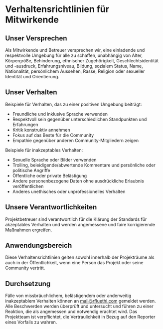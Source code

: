 
# Verhaltensrichtlinien für Mitwirkende

## Unser Versprechen

Als Mitwirkende und Betreuer versprechen wir, eine einladende und respektvolle
Umgebung für alle zu schaffen, unabhängig von Alter, Körpergröße,
Behinderung, ethnischer Zugehörigkeit, Geschlechtsidentität und -ausdruck,
Erfahrungsniveau, Bildung, sozialem Status, Name, Nationalität, persönlichem
Aussehen, Rasse, Religion oder sexueller Identität und Orientierung.

## Unser Verhalten

Beispiele für Verhalten, das zu einer positiven Umgebung beiträgt:

* Freundliche und inklusive Sprache verwenden
* Respektvoll sein gegenüber unterschiedlichen Standpunkten und Erfahrungen
* Kritik konstruktiv annehmen
* Fokus auf das Beste für die Community
* Empathie gegenüber anderen Community-Mitgliedern zeigen

Beispiele für inakzeptables Verhalten:

* Sexuelle Sprache oder Bilder verwenden
* Trolling, beleidigende/abwertende Kommentare und persönliche oder politische Angriffe
* Öffentliche oder private Belästigung
* Andere personenbezogene Daten ohne ausdrückliche Erlaubnis veröffentlichen
* Anderes unethisches oder unprofessionelles Verhalten

## Unsere Verantwortlichkeiten

Projektbetreuer sind verantwortlich für die Klärung der Standards für
akzeptables Verhalten und werden angemessene und faire korrigierende Maßnahmen
ergreifen.

## Anwendungsbereich

Diese Verhaltensrichtlinien gelten sowohl innerhalb der Projekträume als auch
in der Öffentlichkeit, wenn eine Person das Projekt oder seine Community
vertritt.

## Durchsetzung

Fälle von missbräuchlichem, belästigendem oder anderweitig inakzeptablem
Verhalten können an [mail@rfluethi.com](mailto:mail@rfluethi.com) gemeldet
werden. Alle Beschwerden werden überprüft und untersucht und führen zu einer
Reaktion, die als angemessen und notwendig erachtet wird. Das Projektteam ist
verpflichtet, die Vertraulichkeit in Bezug auf den Reporter eines Vorfalls zu
wahren.


